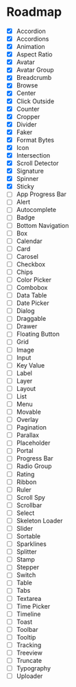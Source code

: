 # Roadmap

- [x] Accordion
- [x] Accordions
- [x] Animation
- [x] Aspect Ratio
- [x] Avatar
- [x] Avatar Group
- [x] Breadcrumb
- [x] Browse
- [x] Center
- [x] Click Outside
- [x] Counter
- [x] Cropper
- [x] Divider
- [x] Faker
- [x] Format Bytes
- [x] Icon
- [x] Intersection
- [x] Scroll Detector
- [x] Signature
- [x] Spinner
- [x] Sticky
- [ ] App Progress Bar
- [ ] Alert
- [ ] Autocomplete
- [ ] Badge
- [ ] Bottom Navigation
- [ ] Box
- [ ] Calendar
- [ ] Card
- [ ] Carosel
- [ ] Checkbox
- [ ] Chips
- [ ] Color Picker
- [ ] Combobox
- [ ] Data Table
- [ ] Date Picker
- [ ] Dialog
- [ ] Draggable
- [ ] Drawer
- [ ] Floating Button
- [ ] Grid
- [ ] Image
- [ ] Input
- [ ] Key Value
- [ ] Label
- [ ] Layer
- [ ] Layout
- [ ] List
- [ ] Menu
- [ ] Movable
- [ ] Overlay
- [ ] Pagination
- [ ] Parallax
- [ ] Placeholder
- [ ] Portal
- [ ] Progress Bar
- [ ] Radio Group
- [ ] Rating
- [ ] Ribbon
- [ ] Ruler
- [ ] Scroll Spy
- [ ] Scrollbar
- [ ] Select
- [ ] Skeleton Loader
- [ ] Slider
- [ ] Sortable
- [ ] Sparklines
- [ ] Splitter
- [ ] Stamp
- [ ] Stepper
- [ ] Switch
- [ ] Table
- [ ] Tabs
- [ ] Textarea
- [ ] Time Picker
- [ ] Timeline
- [ ] Toast
- [ ] Toolbar
- [ ] Tooltip
- [ ] Tracking
- [ ] Treeview
- [ ] Truncate
- [ ] Typography
- [ ] Uploader
